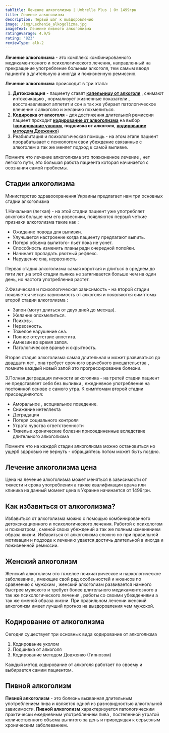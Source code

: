 ```yaml
---
tabTitle: Лечение алкоголизма | Umbrella Plus | От 1499грн
title: Лечение алкоголизма
description: Первый шаг к выздоровлению
image: /img/Lechenie_alkogolizma.jpg
imageText: Лечение пивного алкоголизма
ratingAvarage: 4.9/5
rating: '823'
reviewType: alk-2
---
```


**Лечение алкоголизма** - это комплекс комбинированного медикаментозного и психологического лечения, направленный на прекращение употребление больным алкоголя, тем самым вводя пациента в длительную а иногда и пожизненную ремиссию.

**Лечение алкоголизма** происходит в три этапа:

1. **Детоксикация** - пациенту ставят **[капельницу от алкоголя](https://umbrella-plus.com.ua/services/kapelnica_ot_alkogolia/)** , снимают интоксикацию , нормализует жизненные показатели , восстанавливают аппетит и сон а так же убирает патологическое влечение к алкоголю и желанию похмелиться.
2. **Кодировка от алкоголя** - для достижения длительной ремиссии пациент проходит **[кодирование от алкоголизма](https://umbrella-plus.com.ua/services/kodirovka_ot_alkogolizma/)** на выбор (**[кодирование уколом](https://umbrella-plus.com.ua/services/kodirovka_ykolom/)**, **подшивка от алкоголя**, **[кодирование методом Довженко](https://umbrella-plus.com.ua/services/kodirovka-po-dovjenko/)**)
3. Реабилитация и психологическая помощь - на этом этапе пациент прорабатывает  с психологом свои убеждение связанные с алкоголем  а так же меняет подход к самой выпивке.

Помните что лечение алкоголизма это пожизненное лечение , нет легкого пути, это большая работа пациента которая начинается с осознания самой проблемы.

## Стадии алкоголизма

Министерство здравоохранения Украины предлагает нам три основных стадии алкоголизма

1.Начальная (легкая) - на этой стадии пациент уже употребляет алкоголя больше чем его ровесники, появляются первый четкие признаки алкоголизма такие как :

* Ожидание повода для выпивки.
* Улучшается настроение когда пациенту предлагают выпить.
* Потеря объема выпитого- пьет пока не уснет.
* Способность изменить планы ради очередной попойки.
* Начинает пропадать рвотный рефлекс.
* Нарушение сна, нервозность

Первая стадия алкоголизма самая короткая и длиться в среднем до пяти лет ,на этой стадии пьянка не затягивается больше чем на один день, но частота употребления растет.

2.Физическая и психологическая зависимость - на второй стадии появляется четкая зависимость от алкоголя и появляются симптомы второй стадии алкоголизма :

* Запои (могут длиться от двух дней до месяца).
* Желание опохмелиться.
* Психозы.
* Нервозность.
* Тяжелое нарушение сна.
* Полное отсутствие аппетита.
* Амнезии во время запоя.
* Патологическое враньё и скрытность.

Вторая стадия алкоголизма самая длительная и может развиваться до двадцати лет , она требует срочного врачебного вмешательства , помните каждый новый запой это прогрессирование болезни.

3.Полная деградация личности алкоголика - на третей стадии пациент не представляет себя без выпивки , ежедневное употребление на постоянной основе с самого утра. К симптомам второй стадии присоединяются:

* Аморальное , асоциальное поведение.
* Снижение интеллекта
* Деградация
* Потеря социального контроля
* Утрата чувства ответственности
* Тяжелые хронические болезни присоединенные вследствие длительного алкоголизма

Помните что на каждой стадии алкоголизма можно остановиться но ущерб здоровью не вернуть - обращайтесь потом может быть поздно.

## Лечение алкоголизма цена

Цена на лечение алкоголизма может меняться в зависимости от тяжести и срока употребления а также квалификации врача или клиника на данный момент цена в Украине начинается от 1499грн.

## Как избавиться от алкоголизма?

Избавиться от алкоголизма можно с помощью комбинированного детоксикационного и психологического лечения. Работой с психологом и психиатром , сменой своих убеждений а так же полным изменением образа жизни. Избавиться от алкоголизма сложно но при правильной мотивации и подходе к лечению удается достичь длительной а иногда и пожизненной ремиссии.

## Женский алкоголизм

Женский алкоголизм это тяжелое психиатрическое и наркологическое заболевание , имеющие свой рад особенностей и нюансов по сравнению с мужским , женский алкоголизм развивается намного быстрее мужского и требует более длительного медикаментозного а так же психологического лечения , работы со своими убеждениями а так же сменой образа жизни. При правильном лечении женский алкоголизм имеет лучший прогноз на выздоровления чем мужской.

## Кодирование от алкоголизма

Сегодня существует три основных вида кодирование от алкоголизма

1. Кодирование уколом
2. Подшивка от алкоголя
3. Кодирование методом Довженко (Гипнозом)

Каждый метод кодирование от алкоголя работает по своему и выбирается самим пациентом.

## Пивной алкоголизм

**Пивной алкоголизм** - это болезнь вызванная длительным употреблением пива и является одной из разновидностью алкогольной зависимости. **Пивной алкоголизм** характеризуется патологическим практически ежедневным употреблением пива , постепенной утратой количественного объема выпитого за день и приводящая к серьезным хроническим заболеванием.
